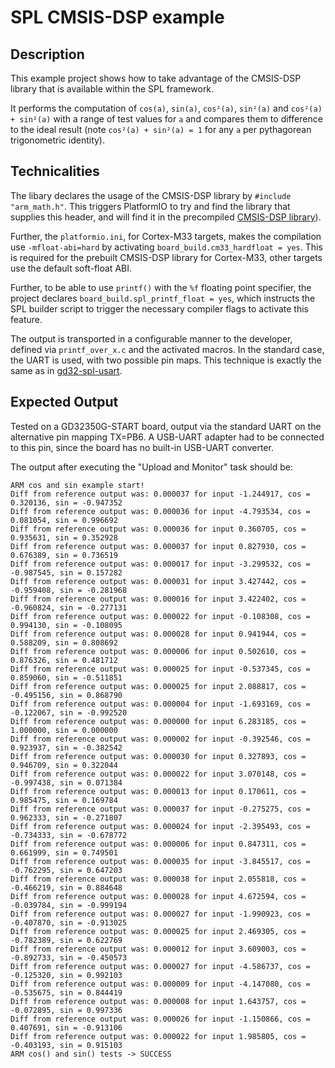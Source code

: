 # SPL CMSIS-DSP example

## Description 

This example project shows how to take advantage of the CMSIS-DSP library that is available within the SPL framework. 

It performs the computation of `cos(a)`, `sin(a)`, `cos²(a)`, `sin²(a)` and `cos²(a) + sin²(a)` with a range of test values for `a` and compares them to difference to the ideal result (note `cos²(a) + sin²(a) = 1` for any `a` per pythagorean trigonometric identity).

## Technicalities

The libary declares the usage of the CMSIS-DSP library by `#include "arm_math.h"`. This triggers PlatformIO to try and find the library that supplies this header, and will find it in the precompiled [CMSIS-DSP library](https://github.com/CommunityGD32Cores/gd32-pio-spl-package/tree/main/gd32/cmsis/libraries/cmsis_dsp)).

Further, the `platformio.ini`, for Cortex-M33 targets, makes the compilation use `-mfloat-abi=hard` by activating `board_build.cm33_hardfloat = yes`. This is required for the prebuilt CMSIS-DSP library for Cortex-M33, other targets use the default soft-float ABI.

Further, to be able to use `printf()` with the `%f` floating point specifier, the project declares `board_build.spl_printf_float = yes`, which instructs the SPL builder script to trigger the necessary compiler flags to activate this feature.

The output is transported in a configurable manner to the developer, defined via `printf_over_x.c` and the activated macros. In the standard case, the UART is used, with two possible pin maps. This technique is exactly the same as in [gd32-spl-usart](../gd32-spl-usart). 

## Expected Output

Tested on a GD32350G-START board, output via the standard UART on the alternative pin mapping TX=PB6. A USB-UART adapter had to be connected to this pin, since the board has no built-in USB-UART converter.

The output after executing the "Upload and Monitor" task should be:

```
ARM cos and sin example start!
Diff from reference output was: 0.000037 for input -1.244917, cos = 0.320136, sin = -0.947352
Diff from reference output was: 0.000036 for input -4.793534, cos = 0.081054, sin = 0.996692
Diff from reference output was: 0.000036 for input 0.360705, cos = 0.935631, sin = 0.352928
Diff from reference output was: 0.000037 for input 0.827930, cos = 0.676389, sin = 0.736519
Diff from reference output was: 0.000017 for input -3.299532, cos = -0.987545, sin = 0.157282
Diff from reference output was: 0.000031 for input 3.427442, cos = -0.959408, sin = -0.281968
Diff from reference output was: 0.000016 for input 3.422402, cos = -0.960824, sin = -0.277131
Diff from reference output was: 0.000022 for input -0.108308, cos = 0.994130, sin = -0.108095
Diff from reference output was: 0.000028 for input 0.941944, cos = 0.588209, sin = 0.808692
Diff from reference output was: 0.000006 for input 0.502610, cos = 0.876326, sin = 0.481712
Diff from reference output was: 0.000025 for input -0.537345, cos = 0.859060, sin = -0.511851
Diff from reference output was: 0.000025 for input 2.088817, cos = -0.495156, sin = 0.868790
Diff from reference output was: 0.000004 for input -1.693169, cos = -0.122067, sin = -0.992520
Diff from reference output was: 0.000000 for input 6.283185, cos = 1.000000, sin = 0.000000
Diff from reference output was: 0.000002 for input -0.392546, cos = 0.923937, sin = -0.382542
Diff from reference output was: 0.000030 for input 0.327893, cos = 0.946709, sin = 0.322044
Diff from reference output was: 0.000022 for input 3.070148, cos = -0.997438, sin = 0.071384
Diff from reference output was: 0.000013 for input 0.170611, cos = 0.985475, sin = 0.169784
Diff from reference output was: 0.000037 for input -0.275275, cos = 0.962333, sin = -0.271807
Diff from reference output was: 0.000024 for input -2.395493, cos = -0.734333, sin = -0.678772
Diff from reference output was: 0.000006 for input 0.847311, cos = 0.661999, sin = 0.749501
Diff from reference output was: 0.000035 for input -3.845517, cos = -0.762295, sin = 0.647203
Diff from reference output was: 0.000038 for input 2.055818, cos = -0.466219, sin = 0.884648
Diff from reference output was: 0.000028 for input 4.672594, cos = -0.039784, sin = -0.999194
Diff from reference output was: 0.000027 for input -1.990923, cos = -0.407870, sin = -0.913025
Diff from reference output was: 0.000025 for input 2.469305, cos = -0.782389, sin = 0.622769
Diff from reference output was: 0.000012 for input 3.609003, cos = -0.892733, sin = -0.450573
Diff from reference output was: 0.000027 for input -4.586737, cos = -0.125320, sin = 0.992103
Diff from reference output was: 0.000009 for input -4.147080, cos = -0.535675, sin = 0.844419
Diff from reference output was: 0.000008 for input 1.643757, cos = -0.072895, sin = 0.997336
Diff from reference output was: 0.000026 for input -1.150866, cos = 0.407691, sin = -0.913106
Diff from reference output was: 0.000022 for input 1.985805, cos = -0.403193, sin = 0.915103
ARM cos() and sin() tests -> SUCCESS
```